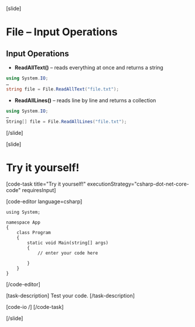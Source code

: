 [slide]
# File – Input Operations
## Input Operations
- **ReadAllText()** – reads everything at once and returns a string

```csharp
using System.IO;
…
string file = File.ReadAllText("file.txt");

```

- **ReadAllLines()** – reads line by line and returns a collection


```csharp
using System.IO;
…
String[] file = File.ReadAllLines("file.txt");


```

[/slide]



[slide]
# Try it yourself!

[code-task title="Try it yourself!" executionStrategy="csharp-dot-net-core-code" requiresInput]

[code-editor language=csharp]
```
using System;

namespace App
{
    class Program
    {
        static void Main(string[] args)
        {
		    // enter your code here
		    
		}
	}
}
```
[/code-editor]

[task-description]
Test your code.
[/task-description]

[code-io /]
[/code-task]


[/slide]



